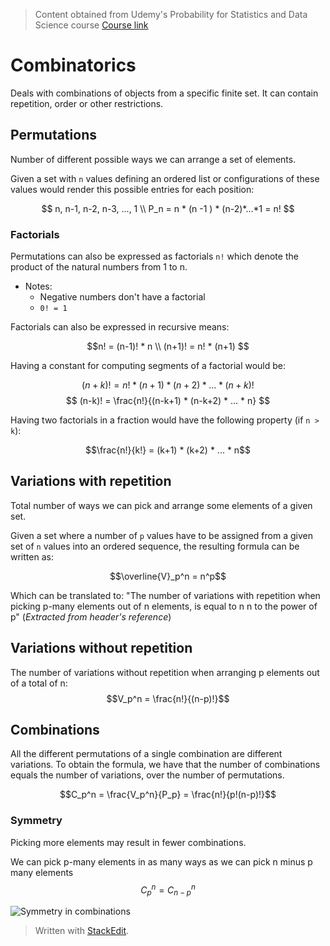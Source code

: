 > Content obtained from Udemy's Probability for Statistics and Data Science course [Course link](https://telusinternational.udemy.com/course/probability-for-statistics-and-data-science)

# Combinatorics

Deals with combinations of objects from a specific finite set. It can contain repetition, order or other restrictions.

## Permutations

Number of different possible ways we can arrange a set of elements.

Given a set with `n` values defining an ordered list or configurations of these values would render this possible entries for each position: 

$$
n, n-1, n-2, n-3, ..., 1 \\
P_n = n * (n -1 ) * (n-2)*...*1 = n!
$$

### Factorials

Permutations can also be expressed as factorials `n!` which denote the product of the natural numbers from 1 to n.
- Notes:
	- Negative numbers don't have a factorial
	- `0! = 1`

Factorials can also be expressed in recursive means: 

$$n! = (n-1)! * n \\
(n+1)! = n! * (n+1) $$

Having a constant for computing segments of a factorial would be: 

$$(n+k) ! = n! * (n+1) * (n+2) * ... * (n+k)! $$
$$
(n-k)! = \frac{n!}{(n-k+1) * (n-k+2) * ... * n}
$$

Having two factorials in a fraction would have the following property (if `n > k`): 

$$\frac{n!}{k!} = (k+1) * (k+2) * ... * n$$

## Variations with repetition
Total number of ways we can pick and arrange some elements of a given set.

Given a set where a number of `p` values have to be assigned from a given set of `n` values into an ordered sequence, the resulting formula can be written as:

$$\overline{V}_p^n = n^p$$

Which can be translated to: "The number of variations with repetition when picking p-many elements out of n elements, is equal to n n to the power of p" (*Extracted from header's reference*)

## Variations without repetition

The number of variations without repetition when arranging p elements out of a total of n:
$$V_p^n = \frac{n!}{(n-p)!}$$

## Combinations

All the different permutations of a single combination are different variations. 
To obtain the formula, we have that the number of combinations equals the number of variations, over the number of permutations.

$$C_p^n = \frac{V_p^n}{P_p}  = \frac{n!}{p!(n-p)!}$$

### Symmetry
Picking more elements may result in fewer combinations.

We can pick p-many elements in as many ways as we can pick n minus p many elements
$$C_p^n = C^n_{n-p}$$

![Symmetry in combinations](https://raw.githubusercontent.com/euphonie/study-notes/master/Computer%20Science/Theory/Statistics/combsymmetry.png)

> Written with [StackEdit](https://stackedit.io/).
<!--stackedit_data:
eyJoaXN0b3J5IjpbLTI2NjMzODY5OSwtMTE0NTI2MTczOSwyNz
YwODA5NTEsLTQ4OTgxODcyNCwxMjc3OTI4NzM2LDE4MjM3Mjkz
NTgsMTQwNTQ4NTkyMiwtMTk3NzQwNzU1MywtMTA3NDU4OTQ3NV
19
-->